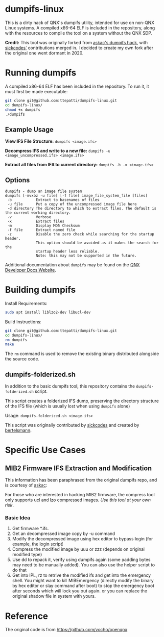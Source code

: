 # dumpifs-linux
This is a dirty hack of QNX's dumpifs utility, intended for use on non-QNX Linux systems. A compiled x86-64 ELF is included in the repository, along with the resources to compile the tool on a system without the QNX SDP.

**Credit:**
This tool was originally forked from [askac's dumpifs hack](https://github.com/askac/dumpifs), with [sickcodes'](https://github.com/sickcodes) contributions merged in. I decided to create my own fork after the original one went dormant in 2020.

# Running dumpifs

A compiled x86-64 ELF has been included in the repository. To run it, it must first be made executable:

```bash
git clone git@github.com:ttepatti/dumpifs-linux.git
cd dumpifs-linux/
chmod +x dumpifs
./dumpifs
```

## Example Usage

**View IFS File Structure:** `dumpifs <image.ifs>`

**Decompress IFS and write to a new file:** `dumpifs -u <image_uncompressed.ifs> <image.ifs>`

**Extract all files from IFS to current directory:** `dumpifs -b -x <image.ifs>`

## Options

```
dumpifs - dump an image file system
dumpifs	[-mvxbz -u file] [-f file] image_file_system_file [files]
 -b           Extract to basenames of files
 -u file      Put a copy of the uncompressed image file here
 -d directory The directory to which to extract files. The default is the current working directory. 
 -v           Verbose
 -x           Extract files
 -m           Display MD5 Checksum
 -f file      Extract named file
 -z           Disable the zero check while searching for the startup header.
              This option should be avoided as it makes the search for the
              startup header less reliable.
              Note: this may not be supported in the future.
```

Additional documentation about `dumpifs` may be found on the [QNX Developer Docs Website](https://www.qnx.com/developers/docs/7.0.0/index.html#com.qnx.doc.neutrino.utilities/topic/d/dumpifs.html).

# Building dumpifs

Install Requirements:
```bash
sudo apt install liblzo2-dev libucl-dev
```

Build Instructions:
```bash
git clone git@github.com:ttepatti/dumpifs-linux.git
cd dumpifs-linux/
rm dumpifs
make
```

The `rm` command is used to remove the existing binary distributed alongside the source code.

## dumpifs-folderized.sh
In addition to the basic dumpifs tool, this repository contains the `dumpifs-folderized.sh` script.

This script creates a folderized IFS dump, preserving the directory structure of the IFS file (which is usually lost when using `dumpifs` alone)

Usage: `dumpifs-folderized.sh <image.ifs>`

This script was originally contributed by [sickcodes](https://github.com/sickcodes) and created by [bertelsmann](https://turbo-quattro.com/showthread.php?15648-How-to-extract-a-IFS-file&p=367809&viewfull=1#post367809).

# Specific Use Cases

## MIB2 Firmware IFS Extraction and Modification
This information has been paraphrased from the original dumpifs repo, and is courtesy of [askac](https://github.com/askac/dumpifs):

For those who are interested in hacking MIB2 firmware, the compress tool only supports ucl and lzo compressed images. _Use this tool at your own risk_.

### Basic Idea
1. Get firmware  *.ifs.
2. Get an decompressed image copy by -u command
3. Modify the decompressed image using hex editor to bypass login (for example, the login script)
4. Compress the modified image by uuu or zzz (depends on original modified type)
5. Use dd to repack it, verify using dumpifs again (some padding bytes may need to be manually added). You can also use the helper script to do that
6. Get into IPL, rz to retrive the modified ifs and get into the emergency shell. You might want to kill MIBEmergency (directly modify the binary by hex editor or slay command after boot) to stop the emergency boot after seconds which will lock you out again. or you can replace the original shadow file in system with yours.

# Reference
The original code is from
https://github.com/vocho/openqnx
